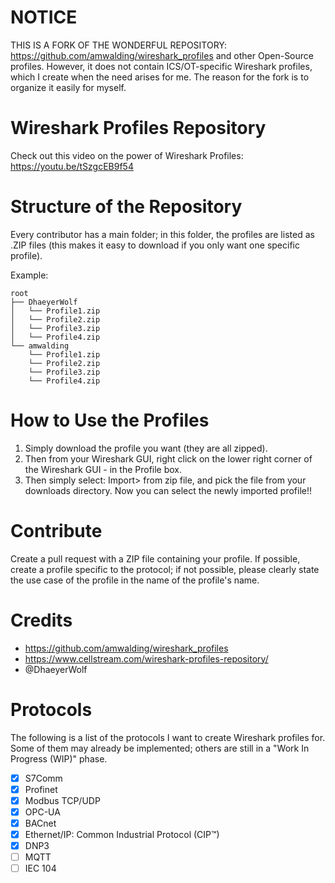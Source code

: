 # NOTICE
THIS IS A FORK OF THE WONDERFUL REPOSITORY: https://github.com/amwalding/wireshark_profiles and other Open-Source profiles. However, it does not contain ICS/OT-specific Wireshark profiles, which I create when the need arises for me. The reason for the fork is to organize it easily for myself.

# Wireshark Profiles Repository
Check out this video on the power of Wireshark Profiles:
https://youtu.be/tSzgcEB9f54

# Structure of the Repository
Every contributor has a main folder; in this folder, the profiles are listed as .ZIP files (this makes it easy to download if you only want one specific profile).

Example:
```
root
├── DhaeyerWolf
│   └── Profile1.zip
│   └── Profile2.zip
│   └── Profile3.zip
│   └── Profile4.zip
└── amwalding
    └── Profile1.zip
    └── Profile2.zip
    └── Profile3.zip
    └── Profile4.zip
```

# How to Use the Profiles
1. Simply download the profile you want (they are all zipped).
2. Then from your Wireshark GUI, right click on the lower right corner of the Wireshark GUI - in the Profile box.
3. Then simply select: Import> from zip file, and pick the file from your downloads directory.  Now you can select the newly imported profile!!

# Contribute
Create a pull request with a ZIP file containing your profile. If possible, create a profile specific to the protocol; if not possible, please clearly state the use case of the profile in the name of the profile's name.

# Credits
- https://github.com/amwalding/wireshark_profiles
- https://www.cellstream.com/wireshark-profiles-repository/
- @DhaeyerWolf

# Protocols
The following is a list of the protocols I want to create Wireshark profiles for. Some of them may already be implemented; others are still in a "Work In Progress (WIP)" phase.
- [x] S7Comm
- [x] Profinet
- [x] Modbus TCP/UDP
- [x] OPC-UA
- [x] BACnet
- [x] Ethernet/IP: Common Industrial Protocol (CIP™)
- [x] DNP3
- [ ] MQTT
- [ ] IEC 104